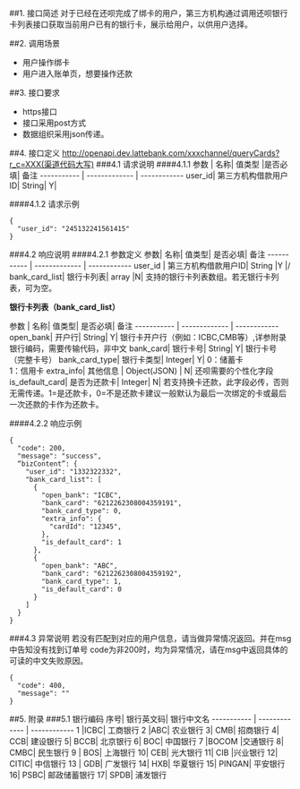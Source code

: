 ##1. 接口简述
对于已经在还呗完成了绑卡的用户，第三方机构通过调用还呗银行卡列表接口获取当前用户已有的银行卡，展示给用户，以供用户选择。

##2. 调用场景
* 用户操作绑卡
* 用户进入账单页，想要操作还款

##3. 接口要求
* https接口
* 接口采用post方式
* 数据组织采用json传递。

##4. 接口定义
http://openapi.dev.lattebank.com/xxxchannel/queryCards?r_c=XXX(渠道代码大写)
###4.1 请求说明
####4.1.1 
参数 | 名称|  值类型 |是否必填|  备注
----------- | ------------- | ------------
user_id| 第三方机构借款用户ID|  String|  Y|

####4.1.2 请求示例
```
{
  "user_id": "245132241561415"
}
```
###4.2 响应说明
####4.2.1 参数定义
参数|  名称|  值类型| 是否必填|  备注
----------- | ------------- | ------------
user_id | 第三方机构借款用户ID|  String  |Y |/
bank_card_list|  银行卡列表| array |N| 支持的银行卡列表数组。若无银行卡列表，可为空。

**银行卡列表（bank_card_list）**

参数 | 名称|  值类型| 是否必填|  备注
----------- | ------------- | ------------
open_bank| 开户行| String|  Y| 银行卡开户行（例如：ICBC,CMB等）,详参附录银行编码，需要传输代码，非中文
bank_card| 银行卡号|  String|  Y| 银行卡号（完整卡号）
bank_card_type|  银行卡类型| Integer| Y| 0：储蓄卡<br>1：信用卡
extra_info|  其他信息 | Object(JSON) | N| 还呗需要的个性化字段
is_default_card| 是否为还款卡|  Integer| N| 若支持换卡还款，此字段必传，否则无需传递。1=是还款卡，0=不是还款卡建议一般默认为最后一次绑定的卡或最后一次还款的卡作为还款卡。

####4.2.2 响应示例
```
{
  "code": 200,
  "message": "success",
  “bizContent”: {
    "user_id": "1332322332",
    "bank_card_list": [
      {
        "open_bank": "ICBC",
        "bank_card": "6212262308004359191",
        "bank_card_type": 0,
        "extra_info": {
          "cardId": "12345",
        },
        "is_default_card": 1
      },
      {
        "open_bank": "ABC",
        "bank_card": "6212262308004359192",
        "bank_card_type": 1,
        "is_default_card": 0
      }
    ]
  }
}
```

###4.3 异常说明
若没有匹配到对应的用户信息，请当做异常情况返回。并在msg中告知没有找到订单号 code为非200时，均为异常情况，请在msg中返回具体的可读的中文失败原因。
```
{
  "code": 400,
  "message": ""
}
```


##5. 附录
###5.1 银行编码
序号|  银行英文码| 银行中文名
----------- | ------------- | ------------
1 |ICBC|  工商银行
2 |ABC| 农业银行
3| CMB| 招商银行
4| CCB| 建设银行
5| BCCB|  北京银行
6| BOC| 中国银行
7 |BOCOM |交通银行
8| CMBC|  民生银行
9 | BOS| 上海银行
10|  CEB| 光大银行
11|  CIB |兴业银行
12|  CITIC| 中信银行
13 | GDB| 广发银行
14|  HXB| 华夏银行
15|  PINGAN|  平安银行
16|  PSBC|  邮政储蓄银行
17|  SPDB|  浦发银行

